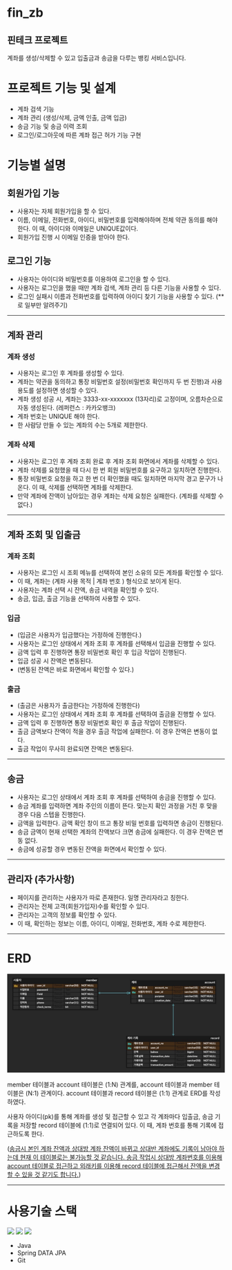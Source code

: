 # fin_zb
## 핀테크 프로젝트

계좌를 생성/삭제할 수 있고 입출금과 송금을 다루는 뱅킹 서비스입니다.

# 프로젝트 기능 및 설계
- 계좌 검색 기능
- 계좌 관리 (생성/삭제, 금액 인출, 금액 입금)
- 송금 기능 및 송금 이력 조회
- 로그인/로그아웃에 따른 계좌 접근 허가 기능 구현


# 기능별 설명
## 회원가입 기능
- 사용자는 자체 회원가입을 할 수 있다.
- 이름, 이메일, 전화번호, 아이디, 비밀번호를 입력해야하며 전체 약관 동의를 해야 한다. 이 때, 아이디와 이메일은 UNIQUE값이다.
- 회원가입 진행 시 이메일 인증을 받아야 한다.

## 로그인 기능
- 사용자는 아이디와 비밀번호를 이용하여 로그인을 할 수 있다.
- 사용자는 로그인을 했을 때만 계좌 검색, 계좌 관리 등 다른 기능을 사용할 수 있다.
- 로그인 실패시 이름과 전화번호를 입력하여 아이디 찾기 기능을 사용할 수 있다. (**로 일부만 알려주기)

---
## 계좌 관리
### 계좌 생성
- 사용자는 로그인 후 계좌를 생성할 수 있다.
- 계좌는 약관을 동의하고 통장 비밀번호 설정(비밀번호 확인까지 두 번 진행)과 사용용도를 설정하면 생성할 수 있다.
- 계좌 생성 성공 시, 계좌는 3333-xx-xxxxxxx (13자리)로 고정이며, 오름차순으로 자동 생성된다. (레퍼런스 : 카카오뱅크)
- 계좌 번호는 UNIQUE 해야 한다.
- 한 사람당 만들 수 있는 계좌의 수는 5개로 제한한다.

### 계좌 삭제
- 사용자는 로그인 후 계좌 조회 완료 후 계좌 조회 화면에서 계좌를 삭제할 수 있다.
- 계좌 삭제를 요청했을 때 다시 한 번 회원 비밀번호를 요구하고 일치하면 진행한다.
- 통장 비밀번호 요청을 하고 한 번 더 확인했을 때도 일치하면 마지막 경고 문구가 나온다. 
  이 때, 삭제를 선택하면 계좌를 삭제한다.
- 만약 계좌에 잔액이 남아있는 경우 계좌는 삭제 요청은 실패한다. (계좌를 삭제할 수 없다.)

---
## 계좌 조회 및 입출금

### 계좌 조회
- 사용자는 로그인 시 조회 메뉴를 선택하여 본인 소유의 모든 계좌를 확인할 수 있다.
- 이 때, 계좌는 (계좌 사용 목적 | 계좌 번호 ) 형식으로 보이게 된다.
- 사용자는 계좌 선택 시 잔액, 송금 내역을 확인할 수 있다.
- 송금, 입금, 출금 기능을 선택하여 사용할 수 있다.

### 입금
- (입금은 사용자가 입금했다는 가정하에 진행한다.)
- 사용자는 로그인 상태에서 계좌 조회 후 계좌를 선택해서 입금을 진행할 수 있다.
- 금액 입력 후 진행하면 통장 비밀번호 확인 후 입금 작업이 진행된다.
- 입금 성공 시 잔액은 변동된다.
- (변동된 잔액은 바로 화면에서 확인할 수 있다.)

### 출금
- (출금은 사용자가 출금한다는 가정하에 진행한다)
- 사용자는 로그인 상태에서 계좌 조회 후 계좌를 선택하여 출금을 진행할 수 있다.
- 금액 입력 후 진행하면 통장 비밀번호 확인 후 출금 작업이 진행된다.
- 출금 금액보다 잔액이 적을 경우 출금 작업에 실패한다. 이 경우 잔액은 변동이 없다.
- 출금 작업이 무사히 완료되면 잔액은 변동된다.

---
## 송금
- 사용자는 로그인 상태에서 계좌 조회 후 계좌를 선택하여 송금을 진행할 수 있다.
- 송금 계좌를 입력하면 계좌 주인의 이름이 뜬다. 맞는지 확인 과정을 거친 후 맞을 경우 다음 스텝을 진행한다.
- 금액을 입력한다. 금액 확인 창이 뜨고 통장 비밀 번호를 입력하면 송금이 진행된다.
- 송금 금액이 현재 선택한 계좌의 잔액보다 크면 송금에 실패한다. 이 경우 잔액은 변동 없다.
- 송금에 성공할 경우 변동된 잔액을 화면에서 확인할 수 있다.

---
## 관리자 (추가사항)
- 페이지를 관리하는 사용자가 따로 존재한다. 일명 관리자라고 칭한다.
- 관리자는 전체 고객(회원가입자)수를 확인할 수 있다.
- 관리자는 고객의 정보를 확인할 수 있다.
- 이 때, 확인하는 정보는 이름, 아이디, 이메일, 전화번호, 계좌 수로 제한한다.

---
# ERD
![img_3.png](img_3.png)

member 테이블과 account 테이블은 (1:N) 관계를, account 테이블과 member 테이블은 (N:1) 관계이다. 
account 테이블과 record 테이블은 (1:1) 관계로 ERD를 작성하였다.

사용자 아이디(pk)를 통해 계좌를 생성 및 접근할 수 있고 각 계좌마다 입출금, 송금 기록을 저장할 record 테이블에 (1:1)로 연결되어 있다.
이 때, 계좌 번호를 통해 기록에 접근하도록 한다.

(<U>송금시 본인 계좌 잔액과 상대방 계좌 잔액이 바뀌고 상대반 계좌에도 기록이 남아야 하는데 현재 이 테이블로는 불가능할 것 같습니다.
송금 작업시 상대방 계좌번호를 이용해 account 테이블로 접근하고 외래키를 이용해 record 테이블에 접근해서 잔액을 변경할 수 있을 것 같기도 합니다.</U>)
 
---
# 사용기술 스택
<img src="https://img.shields.io/badge/Spring-6DB33F?style=for-the-badge&logo=Spring&logoColor=green"> <img src="https://img.shields.io/badge/Spring Boot-6DB33F?style=for-the-badge&logo=Spring Boot&logoColor=yellow"> <img src="https://img.shields.io/badge/Spring Security-6DB33F?style=for-the-badge&logo=Spring&logoColor=green">

- Java
- Spring DATA JPA
- Git

